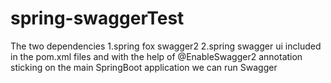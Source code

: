 # spring-swaggerTest
The two dependencies 
1.spring fox swagger2
2.spring swagger ui
included in the pom.xml files
and with the help of @EnableSwagger2 annotation sticking on the main SpringBoot application we can run Swagger  
